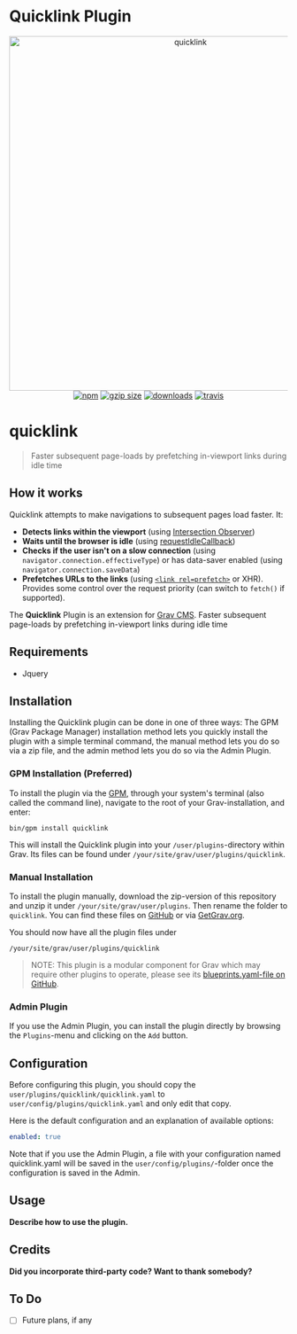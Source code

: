 # Quicklink Plugin

<p align="center">
  <img src="https://i.imgur.com/NVRZLHv.png" width="640" alt="quicklink">
  <br>
  <a href="https://www.npmjs.org/package/quicklink"><img src="https://img.shields.io/npm/v/quicklink.svg?style=flat" alt="npm"></a>
  <a href="https://unpkg.com/quicklink"><img src="https://img.badgesize.io/https://unpkg.com/quicklink/dist/quicklink.js?compression=gzip" alt="gzip size"></a>
  <a href="https://www.npmjs.com/package/quicklink"><img src="https://img.shields.io/npm/dt/quicklink.svg" alt="downloads" ></a>
  <a href="https://travis-ci.org/GoogleChromeLabs/quicklink"><img src="https://travis-ci.org/GoogleChromeLabs/quicklink.svg?branch=master" alt="travis"></a>
</p>

# quicklink
> Faster subsequent page-loads by prefetching in-viewport links during idle time

## How it works

Quicklink attempts to make navigations to subsequent pages load faster. It:

* **Detects links within the viewport** (using [Intersection Observer](https://developer.mozilla.org/en-US/docs/Web/API/Intersection_Observer_API))
* **Waits until the browser is idle** (using [requestIdleCallback](https://developer.mozilla.org/en-US/docs/Web/API/Window/requestIdleCallback))
* **Checks if the user isn't on a slow connection** (using `navigator.connection.effectiveType`) or has data-saver enabled (using `navigator.connection.saveData`)
* **Prefetches URLs to the links** (using [`<link rel=prefetch>`](https://www.w3.org/TR/resource-hints/#prefetch) or XHR). Provides some control over the request priority (can switch to `fetch()` if supported).

The **Quicklink** Plugin is an extension for [Grav CMS](http://github.com/getgrav/grav). Faster subsequent page-loads by prefetching in-viewport links during idle time


## Requirements
- Jquery

## Installation

Installing the Quicklink plugin can be done in one of three ways: The GPM (Grav Package Manager) installation method lets you quickly install the plugin with a simple terminal command, the manual method lets you do so via a zip file, and the admin method lets you do so via the Admin Plugin.

### GPM Installation (Preferred)

To install the plugin via the [GPM](http://learn.getgrav.org/advanced/grav-gpm), through your system's terminal (also called the command line), navigate to the root of your Grav-installation, and enter:

    bin/gpm install quicklink

This will install the Quicklink plugin into your `/user/plugins`-directory within Grav. Its files can be found under `/your/site/grav/user/plugins/quicklink`.

### Manual Installation

To install the plugin manually, download the zip-version of this repository and unzip it under `/your/site/grav/user/plugins`. Then rename the folder to `quicklink`. You can find these files on [GitHub](https://github.com/localnetwork/grav-plugin-quicklink) or via [GetGrav.org](http://getgrav.org/downloads/plugins#extras).

You should now have all the plugin files under

    /your/site/grav/user/plugins/quicklink
	
> NOTE: This plugin is a modular component for Grav which may require other plugins to operate, please see its [blueprints.yaml-file on GitHub](https://github.com/localnetwork/grav-plugin-quicklink/blob/master/blueprints.yaml).

### Admin Plugin

If you use the Admin Plugin, you can install the plugin directly by browsing the `Plugins`-menu and clicking on the `Add` button.

## Configuration

Before configuring this plugin, you should copy the `user/plugins/quicklink/quicklink.yaml` to `user/config/plugins/quicklink.yaml` and only edit that copy.

Here is the default configuration and an explanation of available options:

```yaml
enabled: true
```

Note that if you use the Admin Plugin, a file with your configuration named quicklink.yaml will be saved in the `user/config/plugins/`-folder once the configuration is saved in the Admin.

## Usage

**Describe how to use the plugin.**

## Credits

**Did you incorporate third-party code? Want to thank somebody?**

## To Do

- [ ] Future plans, if any

